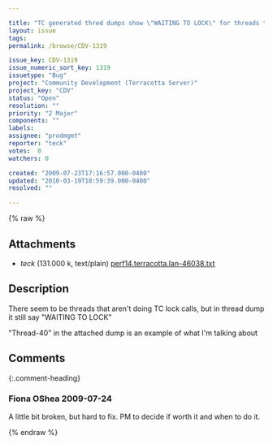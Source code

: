 ```yaml
---

title: "TC generated thred dumps show \"WAITING TO LOCK\" for threads that are not acquiring locks"
layout: issue
tags: 
permalink: /browse/CDV-1319

issue_key: CDV-1319
issue_numeric_sort_key: 1319
issuetype: "Bug"
project: "Community Development (Terracotta Server)"
project_key: "CDV"
status: "Open"
resolution: ""
priority: "2 Major"
components: ""
labels: 
assignee: "prodmgmt"
reporter: "teck"
votes:  0
watchers: 0

created: "2009-07-23T17:16:57.000-0400"
updated: "2010-03-19T18:59:39.000-0400"
resolved: ""

---
```




{% raw %}


## Attachments

* <em>teck</em> (131.000 k, text/plain) [perf14.terracotta.lan-46038.txt](/attachments/CDV/CDV-1319/perf14.terracotta.lan-46038.txt)




## Description

<div markdown="1" class="description">

There seem to be threads that aren't doing TC lock calls, but in thread dump it still say "WAITING TO LOCK" 

"Thread-40" in the attached dump is an example of what I'm talking about


</div>

## Comments


{:.comment-heading}
### **Fiona OShea** <span class="date">2009-07-24</span>

<div markdown="1" class="comment">

A little bit broken, but hard to fix. PM to decide if worth it and when to do it.

</div>



{% endraw %}

